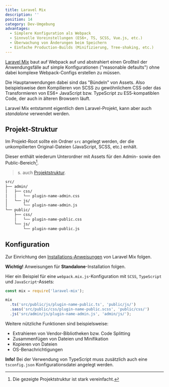```yaml
---
title: Laravel Mix
description: ''
position: 14
category: Dev-Umgebung
advantages:
  - Simplere Konfiguration als Webpack
  - Sinnvolle Voreinstellungen (ES6+, TS, SCSS, Vue.js, etc.)
  - Überwachung von Änderungen beim Speichern
  - Einfache Production-Builds (Minifizierung, Tree-shaking, etc.)
---
```


[Laravel Mix](https://laravel-mix.com) baut auf Webpack auf und abstrahiert einen Großteil der Anwendungsfälle auf simple Konfigurationen ("reasonable defaults") ohne dabei komplexe Webpack-Configs erstellen zu müssen.

Die Hauptanwendungen dabei sind das "Bündeln" von Assets. Also beispielsweise dem Kompilieren von SCSS zu gewöhnlichem CSS oder das Transformieren von ES6+ JavaScript bzw. TypeScript zu ES5-kompatiblen Code, der auch in älteren Browsern läuft.

Laravel Mix entstammt eigentlich dem Laravel-Projekt, kann aber auch _standalone_ verwendet werden.

<list :items="advantages"></list>

## Projekt-Struktur

Im Projekt-Root sollte ein Ordner `src` angelegt werden, der die unkompilierten Original-Dateien (JavaScript, SCSS, etc.) enhält.

Dieser enthält wiederum Unterordner mit Assets für den Admin- sowie den Public-Bereich[^1].

[^1]: Die gezeigte Projektstruktur ist stark vereinfacht.

> s. auch [Projektstruktur](/wordpress/plugin#projektstruktur).

```bash
src/
├── admin/
│   ├── css/
│   │   └── plugin-name-admin.css
│   └── js/
│       └── plugin-name-admin.js
└── public/
    ├── css/
    │   └── plugin-name-public.css
    └── js/
        └── plugin-name-public.js
```

## Konfiguration

Zur Einrichtung den [Installations-Anweisungen](https://laravel-mix.com/docs/5.0/installation#stand-alone-project) von Laravel Mix folgen.

<alert type="warning">**Wichtig!** Anweisungen für **Standalone**-Installation folgen.</alert>

Hier ein Beispiel für eine `webpack.mix.js`-Konfiguration mit `SCSS`, `TypeScript` und `JavaScript`-Assets:

```js
const mix = require('laravel-mix');

mix
  .ts('src/public/js/plugin-name-public.ts', 'public/js/')
  .sass('src/public/css/plugin-name-public.scss', 'public/css/')
  .js('src/admin/js/plugin-name-admin.js', 'admin/js/');
```

Weitere nützliche Funktionen sind beispielsweise:

- Extrahieren von Vendor-Bibliotheken bzw. Code Splitting
- Zusammenfügen von Dateien und Minifikation
- Kopieren von Dateien
- OS-Benachrichtigungen

<alert type="info">**Info!** Bei der Verwendung von TypeScript muss zusätzlich auch eine `tsconfig.json` Konfigurationsdatei angelegt werden.</alert>

